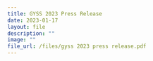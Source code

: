 ```yaml
---
title: GYSS 2023 Press Release
date: 2023-01-17
layout: file
description: ""
image: ""
file_url: /files/gyss 2023 press release.pdf
---
```

